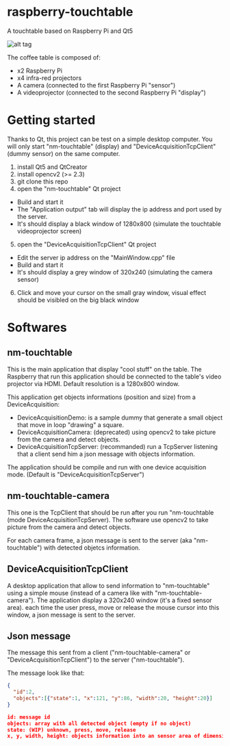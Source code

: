 raspberry-touchtable
====================
A touchtable based on Raspberry Pi and Qt5


![alt tag](https://github.com/neuronalmotion/raspberry-touchtable/raw/master/img/20150104_nmtouchtable-finger.png)

The coffee table is composed of:
* x2 Raspberry Pi
* x4 infra-red projectors
* A camera (connected to the first Raspberry Pi "sensor") 
* A videoprojector (connected to the second Raspberry Pi "display")


# Getting started

Thanks to Qt, this project can be test on a simple desktop computer. You will only start "nm-touchtable" (display) and "DeviceAcquisitionTcpClient" (dummy sensor) on the same computer.

1. install Qt5 and QtCreator
2. install opencv2 (>= 2.3)
3. git clone this repo
4. open the "nm-touchtable" Qt project 
  * Build and start it
  * The "Application output" tab will display the ip address and port used by the server.
  * It's should display a black window of 1280x800 (simulate the touchtable videoprojector screen)
5. open the "DeviceAcquisitionTcpClient" Qt project
  * Edit the server ip address on the "MainWindow.cpp" file
  * Build and start it
  * It's should display a grey window of 320x240 (simulating the camera sensor)
6. Click and move your cursor on the small gray window, visual effect should be visibled on the big black window

# Softwares

## nm-touchtable

This is the main application that display "cool stuff" on the table. The Raspberry that run this application should be connected to the table's video projector via HDMI. Default resolution is a 1280x800 window.

This application get objects informations (position and size) from a DeviceAcquisition:
* DeviceAcquisitionDemo: is a sample dummy that generate a small object that move in loop "drawing" a square.
* DeviceAcquisitionCamera: (deprecated) using opencv2 to take picture from the camera and detect objects.
* DeviceAcquisitionTcpServer: (recommanded) run a TcpServer listening that a client send him a json message with objects information.

The application should be compile and run with one device acquisition mode. (Default is "DeviceAcquisitionTcpServer")

## nm-touchtable-camera

This one is the TcpClient that should be run after you run "nm-touchtable (mode DeviceAcquisitionTcpServer).
The software use opencv2 to take picture from the camera and detect objects.

For each camera frame, a json message is sent to the server (aka "nm-touchtable") with detected objetcs information.


## DeviceAcquisitionTcpClient

A desktop application that allow to send information to "nm-touchtable" using a simple mouse (instead of a camera like with "nm-touchtable-camera"). The application display a 320x240 window (it's a fixed sensor area).
each time the user press, move or release the mouse cursor into this window, a json message is sent to the server.

## Json message

The message this sent from a client ("nm-touchtable-camera" or "DeviceAcquisitionTcpClient") to the server ("nm-touchtable").

The message look like that:
```json
{
  "id":2,
  "objects":[{"state":1, "x":121, "y":86, "width":20, "height":20}]
}

id: message id
objects: array with all detected object (empty if no object)
state: (WIP) unknown, press, move, release
x, y, width, height: objects information into an sensor area of dimension 320x240
```
